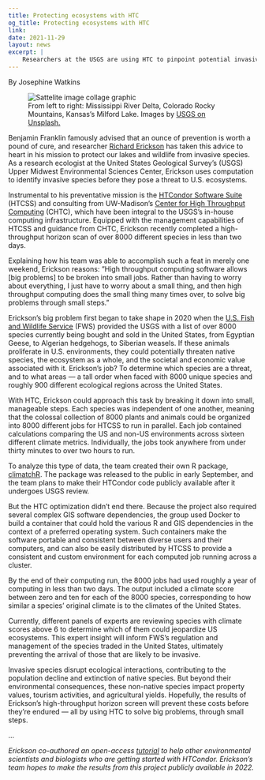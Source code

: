 ```yaml
---
title: Protecting ecosystems with HTC
og_title: Protecting ecosystems with HTC
link: 
date: 2021-11-29
layout: news
excerpt: |
    Researchers at the USGS are using HTC to pinpoint potential invasive species for the United States.
---
```



By Josephine Watkins

<figure>
  <img src="{{ '/assets/images/USGS-collage.jpg' | relative_url }}" alt="Sattelite image collage graphic"/>
  <figcaption class="figure-caption"> From left to right: Mississippi River Delta, Colorado Rocky Mountains, Kansas’s Milford Lake. Images by <a href="https://unsplash.com/@usgs">USGS on Unsplash.</a><br/></figcaption>
</figure>

Benjamin Franklin famously advised that an ounce of prevention is worth a pound of cure, and researcher [Richard Erickson](https://www.usgs.gov/staff-profiles/richard-erickson?qt-staff_profile_science_products=0#qt-staff_profile_science_products) has taken this advice to heart in his mission to protect our lakes and wildlife from invasive species. As a research ecologist at the United States Geological Survey’s (USGS) Upper Midwest Environmental Sciences Center, Erickson uses computation to identify invasive species before they pose a threat to U.S. ecosystems. 

Instrumental to his preventative mission is the [HTCondor Software Suite](https://research.cs.wisc.edu/htcondor/) (HTCSS) and consulting from UW-Madison’s [Center for High Throughput Computing](https://chtc.cs.wisc.edu/) (CHTC), which have been integral to the USGS’s in-house computing infrastructure. Equipped with the management capabilities of HTCSS and guidance from CHTC, Erickson recently completed a high-throughput horizon scan of over 8000 different species in less than two days. 

Explaining how his team was able to accomplish such a feat in merely one weekend, Erickson reasons: ”High throughput computing software allows [big problems] to be broken into small jobs. Rather than having to worry about everything, I just have to worry about a small thing, and then high throughput computing does the small thing many times over, to solve big problems through small steps.”

Erickson’s big problem first began to take shape in 2020 when the [U.S. Fish and Wildlife Service](https://www.fws.gov/) (FWS) provided the USGS with a list of over 8000 species currently being bought and sold in the United States, from Egyptian Geese, to Algerian hedgehogs, to Siberian weasels. If these animals proliferate in U.S. environments, they could potentially threaten native species, the ecosystem as a whole, and the societal and economic value associated with it. Erickson’s job? To determine which species are a threat, and to what areas –– a tall order when faced with 8000 unique species and roughly 900 different ecological regions across the United States.

With HTC, Erickson could approach this task by breaking it down into small, manageable steps. Each species was independent of one another, meaning that the colossal collection of 8000 plants and animals could be organized into 8000 different jobs for HTCSS to run in parallel. Each job contained calculations comparing the US and non-US environments across sixteen different climate metrics. Individually, the jobs took anywhere from under thirty minutes to over two hours to run.  

To analyze this type of data, the team created their own R package, [climatchR](https://doi.org/10.5066/P9Q28JVU). The package was released to the public in early September, and the team plans to make their HTCondor code publicly available after it undergoes USGS review.

But the HTC optimization didn’t end there. Because the project also required several complex GIS software dependencies, the group used Docker to build a container that could hold the various R and GIS dependencies in the context of a preferred operating system. Such containers make the software portable and consistent between diverse users and their computers, and can also be easily distributed by HTCSS to provide a consistent and custom environment for each computed job running across a cluster.

By the end of their computing run, the 8000 jobs had used roughly a year of computing in less than two days. The output included a climate score between zero and ten for each of the 8000 species, corresponding to how similar a species’ original climate is to the climates of the United States.

Currently, different panels of experts are reviewing species with climate scores above 6 to determine which of them could jeopardize US ecosystems. This expert insight will inform FWS’s regulation and management of the species traded in the United States, ultimately preventing the arrival of those that are likely to be invasive.

Invasive species disrupt ecological interactions, contributing to the population decline and extinction of native species. But beyond their environmental consequences, these non-native species impact property values, tourism activities, and agricultural yields. Hopefully, the results of Erickson’s high-throughput horizon screen will prevent these costs before they’re endured –– all by using HTC to solve big problems, through small steps.

… 

*Erickson co-authored an open-access [tutorial](https://doi.org/10.1371/journal.pcbi.1006468) to help other environmental scientists and biologists who are getting started with HTCondor.
Erickson’s team hopes to make the results from this project publicly available in 2022.*
